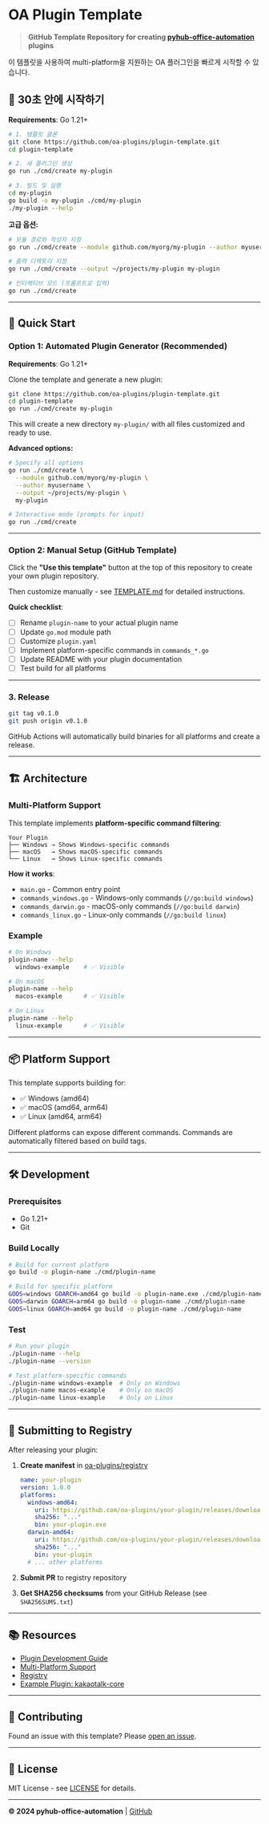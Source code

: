 # OA Plugin Template

> **GitHub Template Repository for creating [pyhub-office-automation](https://github.com/pyhub-kr/pyhub-office-automation) plugins**

이 템플릿을 사용하여 multi-platform을 지원하는 OA 플러그인을 빠르게 시작할 수 있습니다.

## 💨 30초 안에 시작하기

**Requirements**: Go 1.21+

```bash
# 1. 템플릿 클론
git clone https://github.com/oa-plugins/plugin-template.git
cd plugin-template

# 2. 새 플러그인 생성
go run ./cmd/create my-plugin

# 3. 빌드 및 실행
cd my-plugin
go build -o my-plugin ./cmd/my-plugin
./my-plugin --help
```

**고급 옵션:**
```bash
# 모듈 경로와 작성자 지정
go run ./cmd/create --module github.com/myorg/my-plugin --author myusername my-plugin

# 출력 디렉토리 지정
go run ./cmd/create --output ~/projects/my-plugin my-plugin

# 인터랙티브 모드 (프롬프트로 입력)
go run ./cmd/create
```

---

## 🚀 Quick Start

### Option 1: Automated Plugin Generator (Recommended)

**Requirements**: Go 1.21+

Clone the template and generate a new plugin:

```bash
git clone https://github.com/oa-plugins/plugin-template.git
cd plugin-template
go run ./cmd/create my-plugin
```

This will create a new directory `my-plugin/` with all files customized and ready to use.

**Advanced options:**

```bash
# Specify all options
go run ./cmd/create \
  --module github.com/myorg/my-plugin \
  --author myusername \
  --output ~/projects/my-plugin \
  my-plugin

# Interactive mode (prompts for input)
go run ./cmd/create
```

---

### Option 2: Manual Setup (GitHub Template)

Click the **"Use this template"** button at the top of this repository to create your own plugin repository.

Then customize manually - see [TEMPLATE.md](./TEMPLATE.md) for detailed instructions.

**Quick checklist**:
- [ ] Rename `plugin-name` to your actual plugin name
- [ ] Update `go.mod` module path
- [ ] Customize `plugin.yaml`
- [ ] Implement platform-specific commands in `commands_*.go`
- [ ] Update README with your plugin documentation
- [ ] Test build for all platforms

---

### 3. Release

```bash
git tag v0.1.0
git push origin v0.1.0
```

GitHub Actions will automatically build binaries for all platforms and create a release.

---

## 🏗️ Architecture

### Multi-Platform Support

This template implements **platform-specific command filtering**:

```
Your Plugin
├── Windows → Shows Windows-specific commands
├── macOS   → Shows macOS-specific commands
└── Linux   → Shows Linux-specific commands
```

**How it works**:
- `main.go` - Common entry point
- `commands_windows.go` - Windows-only commands (`//go:build windows`)
- `commands_darwin.go` - macOS-only commands (`//go:build darwin`)
- `commands_linux.go` - Linux-only commands (`//go:build linux`)

### Example

```bash
# On Windows
plugin-name --help
  windows-example    # ✅ Visible

# On macOS
plugin-name --help
  macos-example      # ✅ Visible

# On Linux
plugin-name --help
  linux-example      # ✅ Visible
```

---

## 📦 Platform Support

This template supports building for:
- ✅ Windows (amd64)
- ✅ macOS (amd64, arm64)
- ✅ Linux (amd64, arm64)

Different platforms can expose different commands. Commands are automatically filtered based on build tags.

---

## 🛠️ Development

### Prerequisites

- Go 1.21+
- Git

### Build Locally

```bash
# Build for current platform
go build -o plugin-name ./cmd/plugin-name

# Build for specific platform
GOOS=windows GOARCH=amd64 go build -o plugin-name.exe ./cmd/plugin-name
GOOS=darwin GOARCH=arm64 go build -o plugin-name ./cmd/plugin-name
GOOS=linux GOARCH=amd64 go build -o plugin-name ./cmd/plugin-name
```

### Test

```bash
# Run your plugin
./plugin-name --help
./plugin-name --version

# Test platform-specific commands
./plugin-name windows-example  # Only on Windows
./plugin-name macos-example    # Only on macOS
./plugin-name linux-example    # Only on Linux
```

---

## 📝 Submitting to Registry

After releasing your plugin:

1. **Create manifest** in [oa-plugins/registry](https://github.com/oa-plugins/registry)

   ```yaml
   name: your-plugin
   version: 1.0.0
   platforms:
     windows-amd64:
       uri: https://github.com/oa-plugins/your-plugin/releases/download/v1.0.0/your-plugin-windows-amd64.zip
       sha256: "..."
       bin: your-plugin.exe
     darwin-amd64:
       uri: https://github.com/oa-plugins/your-plugin/releases/download/v1.0.0/your-plugin-darwin-amd64.tar.gz
       sha256: "..."
       bin: your-plugin
     # ... other platforms
   ```

2. **Submit PR** to registry repository

3. **Get SHA256 checksums** from your GitHub Release (see `SHA256SUMS.txt`)

---

## 📚 Resources

- [Plugin Development Guide](https://github.com/oa-plugins/registry/blob/main/docs/plugin-development-guide.md)
- [Multi-Platform Support](https://github.com/oa-plugins/registry/blob/main/docs/multi-platform-support.md)
- [Registry](https://github.com/oa-plugins/registry)
- [Example Plugin: kakaotalk-core](https://github.com/oa-plugins/kakaotalk-core)

---

## 🤝 Contributing

Found an issue with this template? Please [open an issue](https://github.com/oa-plugins/plugin-template/issues).

---

## 📝 License

MIT License - see [LICENSE](LICENSE) for details.

---

**© 2024 pyhub-office-automation** | [GitHub](https://github.com/oa-plugins)
